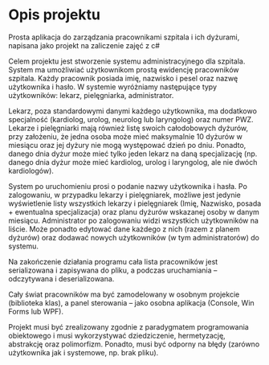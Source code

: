 # Opis projektu
Prosta aplikacja do zarządzania pracownikami szpitala i ich dyżurami, napisana jako projekt na zaliczenie zajęć z c#

Celem projektu jest stworzenie systemu administracyjnego dla szpitala. System ma umożliwiać 
użytkownikom prostą ewidencję pracowników szpitala. Każdy pracownik posiada imię, nazwisko i pesel 
oraz nazwę użytkownika i hasło. W systemie wyróżniamy następujące typy użytkowników: lekarz, 
pielęgniarka, administrator.

Lekarz, poza standardowymi danymi każdego użytkownika, ma dodatkowo specjalność (kardiolog, 
urolog, neurolog lub laryngolog) oraz numer PWZ. Lekarze i pielęgniarki mają również listę swoich 
całodobowych dyżurów, przy założeniu, że jedna osoba może mieć maksymalnie 10 dyżurów w miesiącu 
oraz jej dyżury nie mogą występować dzień po dniu. Ponadto, danego dnia dyżur może mieć tylko jeden 
lekarz na daną specjalizację (np. danego dnia dyżur może mieć kardiolog, urolog i laryngolog, ale nie 
dwóch kardiologów).

System po uruchomieniu prosi o podanie nazwy użytkownika i hasła. Po zalogowaniu, w przypadku 
lekarzy i pielęgniarek, możliwe jest jedynie wyświetlenie listy wszystkich lekarzy i pielęgniarek (Imię, 
Nazwisko, posada + ewentualna specjalizacja) oraz planu dyżurów wskazanej osoby w danym miesiącu.
Administrator po zalogowaniu widzi wszystkich użytkowników na liście. Może ponadto edytować dane 
każdego z nich (razem z planem dyżurów) oraz dodawać nowych użytkowników (w tym administratorów) 
do systemu.

Na zakończenie działania programu cała lista pracowników jest serializowana i zapisywana do pliku, 
a podczas uruchamiania – odczytywana i deserializowana.

Cały świat pracowników ma być zamodelowany w osobnym projekcie (biblioteka klas), a panel 
sterowania – jako osobna aplikacja (Console, Win Forms lub WPF).

Projekt musi być zrealizowany zgodnie z paradygmatem programowania obiektowego i musi 
wykorzystywać dziedziczenie, hermetyzację, abstrakcję oraz polimorfizm. Ponadto, musi być odporny na 
błędy (zarówno użytkownika jak i systemowe, np. brak pliku).
